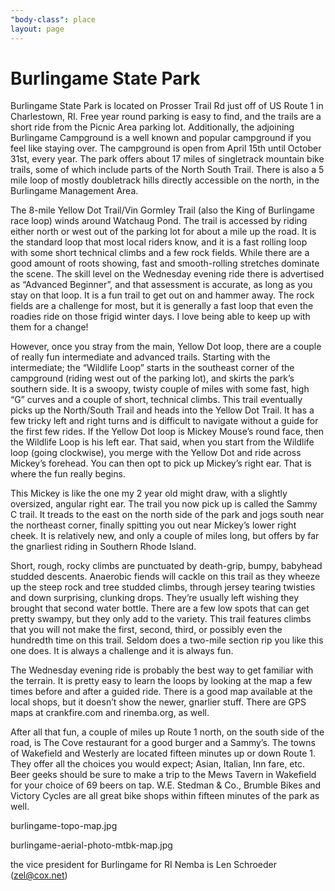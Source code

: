 ```yaml
---
"body-class": place
layout: page
---
```


# Burlingame State Park

Burlingame State Park is located on Prosser Trail Rd just off of US Route 1 in Charlestown, RI. Free year round parking is easy to find, and the trails are a short ride from the Picnic Area parking lot. Additionally, the adjoining Burlingame Campground is a well known and popular campground if you feel like staying over. The campground is open from April 15th until October 31st, every year. The park offers about 17 miles of singletrack mountain bike trails, some of which include parts of the North South Trail. There is also a 5 mile loop of mostly doubletrack hills directly accessible on the north, in the Burlingame Management Area.

The 8-mile Yellow Dot Trail/Vin Gormley Trail (also the King of Burlingame race loop) winds around Watchaug Pond. The trail is accessed by riding either north or west out of the parking lot for about a mile up the road. It is the standard loop that most local riders know, and it is a fast rolling loop with some short technical climbs and a few rock fields. While there are a good amount of roots showing, fast and smooth-rolling stretches dominate the scene. The skill level on the Wednesday evening ride there is advertised as “Advanced Beginner”, and that assessment is accurate, as long as you stay on that loop. It is a fun trail to get out on and hammer away. The rock fields are a challenge for most, but it is generally a fast loop that even the roadies ride on those frigid winter days. I love being able to keep up with them for a change!

However, once you stray from the main, Yellow Dot loop, there are a couple of really fun intermediate and advanced trails. Starting with the intermediate; the “Wildlife Loop” starts in the southeast corner of the campground (riding west out of the parking lot), and skirts the park’s southern side. It is a swoopy, twisty couple of miles with some fast, high “G” curves and a couple of short, technical climbs. This trail eventually picks up the North/South Trail and heads into the Yellow Dot Trail. It has a few tricky left and right turns and is difficult to navigate without a guide for the first few rides. If the Yellow Dot loop is Mickey Mouse’s round face, then the Wildlife Loop is his left ear. That said, when you start from the Wildlife loop (going clockwise), you merge with the Yellow Dot and ride across Mickey’s forehead. You can then opt to pick up Mickey’s right ear. That is where the fun really begins.

This Mickey is like the one my 2 year old might draw, with a slightly oversized, angular right ear. The trail you now pick up is called the Sammy C trail. It treads to the east on the north side of the park and jogs south near the northeast corner, finally spitting you out near Mickey’s lower right cheek. It is relatively new, and only a couple of miles long, but offers by far the gnarliest riding in Southern Rhode Island.

Short, rough, rocky climbs are punctuated by death-grip, bumpy, babyhead studded descents. Anaerobic fiends will cackle on this trail as they wheeze up the steep rock and tree studded climbs, through jersey tearing twisties and down surprising, clunking drops. They’re usually left wishing they brought that second water bottle. There are a few low spots that can get pretty swampy, but they only add to the variety. This trail features climbs that you will not make the first, second, third, or possibly even the hundredth time on this trail. Seldom does a two-mile section rip you like this one does. It is always a challenge and it is always fun.

The Wednesday evening ride is probably the best way to get familiar with the terrain. It is pretty easy to learn the loops by looking at the map a few times before and after a guided ride. There is a good map available at the local shops, but it doesn’t show the newer, gnarlier stuff. There are GPS maps at crankfire.com and rinemba.org, as well.

After all that fun, a couple of miles up Route 1 north, on the south side of the road, is The Cove restaurant for a good burger and a Sammy’s. The towns of Wakefield and Westerly are located fifteen minutes up or down Route 1. They offer all the choices you would expect; Asian, Italian, Inn fare, etc. Beer geeks should be sure to make a trip to the Mews Tavern in Wakefield for your choice of 69 beers on tap. W.E. Stedman & Co., Brumble Bikes and Victory Cycles are all great bike shops within fifteen minutes of the park as well.

burlingame-topo-map.jpg

 burlingame-aerial-photo-mtbk-map.jpg

the vice president for Burlingame for RI Nemba is Len Schroeder (zel@cox.net)
